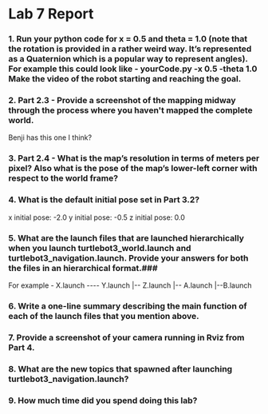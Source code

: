 # Lab 7 Report #

###  1. Run your python code for x = 0.5 and theta = 1.0 (note that the rotation is provided in a rather weird way. It’s represented as a Quaternion which is a popular way to represent angles). For example this could look like - yourCode.py -x 0.5 -theta 1.0 Make the video of the robot starting and reaching the goal. ###

### 2. Part 2.3 - Provide a screenshot of the mapping midway through the process where you haven't mapped the complete world. ###

Benji has this one I think?

### 3. Part 2.4 - What is the map’s resolution in terms of meters per pixel? Also what is the pose of the map’s lower-left corner with respect to the world frame? ###


### 4. What is the default initial pose set in Part 3.2? ###
x initial pose: -2.0
y initial pose: -0.5
z initial pose: 0.0

### 5. What are the launch files that are launched hierarchically when you launch turtlebot3_world.launch and turtlebot3_navigation.launch. Provide your answers for both the files in an hierarchical format.###

For example -
X.launch ---- Y.launch
 |-- Z.launch
 |-- A.launch
 |--B.launch
 
 
### 6. Write a one-line summary describing the main function of each of the launch files that you mention above. ###
### 7. Provide a screenshot of your camera running in Rviz from Part 4. ###
### 8. What are the new topics that spawned after launching turtlebot3_navigation.launch? ###
### 9. How much time did you spend doing this lab? ###
